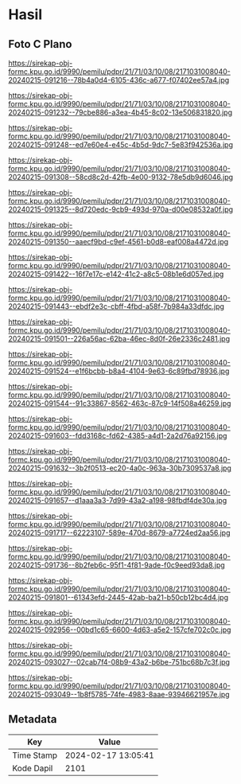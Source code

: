 # Hasil

## Foto C Plano

https://sirekap-obj-formc.kpu.go.id/9990/pemilu/pdpr/21/71/03/10/08/2171031008040-20240215-091216--78b4a0d4-6105-436c-a677-f07402ee57a4.jpg

https://sirekap-obj-formc.kpu.go.id/9990/pemilu/pdpr/21/71/03/10/08/2171031008040-20240215-091232--79cbe886-a3ea-4b45-8c02-13e506831820.jpg

https://sirekap-obj-formc.kpu.go.id/9990/pemilu/pdpr/21/71/03/10/08/2171031008040-20240215-091248--ed7e60e4-e45c-4b5d-9dc7-5e83f942536a.jpg

https://sirekap-obj-formc.kpu.go.id/9990/pemilu/pdpr/21/71/03/10/08/2171031008040-20240215-091308--58cd8c2d-42fb-4e00-9132-78e5db9d6046.jpg

https://sirekap-obj-formc.kpu.go.id/9990/pemilu/pdpr/21/71/03/10/08/2171031008040-20240215-091325--8d720edc-9cb9-493d-970a-d00e08532a0f.jpg

https://sirekap-obj-formc.kpu.go.id/9990/pemilu/pdpr/21/71/03/10/08/2171031008040-20240215-091350--aaecf9bd-c9ef-4561-b0d8-eaf008a4472d.jpg

https://sirekap-obj-formc.kpu.go.id/9990/pemilu/pdpr/21/71/03/10/08/2171031008040-20240215-091422--16f7e17c-e142-41c2-a8c5-08b1e6d057ed.jpg

https://sirekap-obj-formc.kpu.go.id/9990/pemilu/pdpr/21/71/03/10/08/2171031008040-20240215-091443--ebdf2e3c-cbff-4fbd-a58f-7b984a33dfdc.jpg

https://sirekap-obj-formc.kpu.go.id/9990/pemilu/pdpr/21/71/03/10/08/2171031008040-20240215-091501--226a56ac-62ba-46ec-8d0f-26e2336c2481.jpg

https://sirekap-obj-formc.kpu.go.id/9990/pemilu/pdpr/21/71/03/10/08/2171031008040-20240215-091524--e1f6bcbb-b8a4-4104-9e63-6c89fbd78936.jpg

https://sirekap-obj-formc.kpu.go.id/9990/pemilu/pdpr/21/71/03/10/08/2171031008040-20240215-091544--91c33867-8562-463c-87c9-14f508a46259.jpg

https://sirekap-obj-formc.kpu.go.id/9990/pemilu/pdpr/21/71/03/10/08/2171031008040-20240215-091603--fdd3168c-fd62-4385-a4d1-2a2d76a92156.jpg

https://sirekap-obj-formc.kpu.go.id/9990/pemilu/pdpr/21/71/03/10/08/2171031008040-20240215-091632--3b2f0513-ec20-4a0c-963a-30b7309537a8.jpg

https://sirekap-obj-formc.kpu.go.id/9990/pemilu/pdpr/21/71/03/10/08/2171031008040-20240215-091657--d1aaa3a3-7d99-43a2-a198-98fbdf4de30a.jpg

https://sirekap-obj-formc.kpu.go.id/9990/pemilu/pdpr/21/71/03/10/08/2171031008040-20240215-091717--62223107-589e-470d-8679-a7724ed2aa56.jpg

https://sirekap-obj-formc.kpu.go.id/9990/pemilu/pdpr/21/71/03/10/08/2171031008040-20240215-091736--8b2feb6c-95f1-4f81-9ade-f0c9eed93da8.jpg

https://sirekap-obj-formc.kpu.go.id/9990/pemilu/pdpr/21/71/03/10/08/2171031008040-20240215-091801--61343efd-2445-42ab-ba21-b50cb12bc4d4.jpg

https://sirekap-obj-formc.kpu.go.id/9990/pemilu/pdpr/21/71/03/10/08/2171031008040-20240215-092956--00bd1c65-6600-4d63-a5e2-157cfe702c0c.jpg

https://sirekap-obj-formc.kpu.go.id/9990/pemilu/pdpr/21/71/03/10/08/2171031008040-20240215-093027--02cab7f4-08b9-43a2-b6be-751bc68b7c3f.jpg

https://sirekap-obj-formc.kpu.go.id/9990/pemilu/pdpr/21/71/03/10/08/2171031008040-20240215-093049--1b8f5785-74fe-4983-8aae-93946621957e.jpg


## Metadata

| Key        | Value               |
| ---------- | ------------------- |
| Time Stamp | 2024-02-17 13:05:41 |
| Kode Dapil | 2101                |



